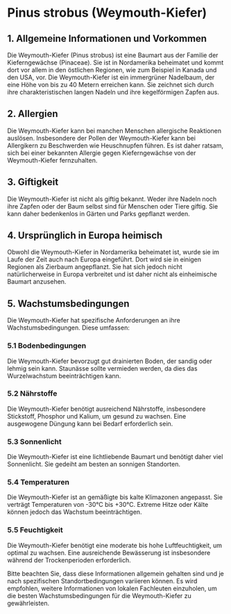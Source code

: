 # Pinus strobus (Weymouth-Kiefer)

## 1. Allgemeine Informationen und Vorkommen
Die Weymouth-Kiefer (Pinus strobus) ist eine Baumart aus der Familie der Kieferngewächse (Pinaceae). Sie ist in Nordamerika beheimatet und kommt dort vor allem in den östlichen Regionen, wie zum Beispiel in Kanada und den USA, vor. Die Weymouth-Kiefer ist ein immergrüner Nadelbaum, der eine Höhe von bis zu 40 Metern erreichen kann. Sie zeichnet sich durch ihre charakteristischen langen Nadeln und ihre kegelförmigen Zapfen aus.

## 2. Allergien
Die Weymouth-Kiefer kann bei manchen Menschen allergische Reaktionen auslösen. Insbesondere der Pollen der Weymouth-Kiefer kann bei Allergikern zu Beschwerden wie Heuschnupfen führen. Es ist daher ratsam, sich bei einer bekannten Allergie gegen Kieferngewächse von der Weymouth-Kiefer fernzuhalten.

## 3. Giftigkeit
Die Weymouth-Kiefer ist nicht als giftig bekannt. Weder ihre Nadeln noch ihre Zapfen oder der Baum selbst sind für Menschen oder Tiere giftig. Sie kann daher bedenkenlos in Gärten und Parks gepflanzt werden.

## 4. Ursprünglich in Europa heimisch
Obwohl die Weymouth-Kiefer in Nordamerika beheimatet ist, wurde sie im Laufe der Zeit auch nach Europa eingeführt. Dort wird sie in einigen Regionen als Zierbaum angepflanzt. Sie hat sich jedoch nicht natürlicherweise in Europa verbreitet und ist daher nicht als einheimische Baumart anzusehen.

## 5. Wachstumsbedingungen
Die Weymouth-Kiefer hat spezifische Anforderungen an ihre Wachstumsbedingungen. Diese umfassen:

### 5.1 Bodenbedingungen
Die Weymouth-Kiefer bevorzugt gut drainierten Boden, der sandig oder lehmig sein kann. Staunässe sollte vermieden werden, da dies das Wurzelwachstum beeinträchtigen kann.

### 5.2 Nährstoffe
Die Weymouth-Kiefer benötigt ausreichend Nährstoffe, insbesondere Stickstoff, Phosphor und Kalium, um gesund zu wachsen. Eine ausgewogene Düngung kann bei Bedarf erforderlich sein.

### 5.3 Sonnenlicht
Die Weymouth-Kiefer ist eine lichtliebende Baumart und benötigt daher viel Sonnenlicht. Sie gedeiht am besten an sonnigen Standorten.

### 5.4 Temperaturen
Die Weymouth-Kiefer ist an gemäßigte bis kalte Klimazonen angepasst. Sie verträgt Temperaturen von -30°C bis +30°C. Extreme Hitze oder Kälte können jedoch das Wachstum beeinträchtigen.

### 5.5 Feuchtigkeit
Die Weymouth-Kiefer benötigt eine moderate bis hohe Luftfeuchtigkeit, um optimal zu wachsen. Eine ausreichende Bewässerung ist insbesondere während der Trockenperioden erforderlich.

Bitte beachten Sie, dass diese Informationen allgemein gehalten sind und je nach spezifischen Standortbedingungen variieren können. Es wird empfohlen, weitere Informationen von lokalen Fachleuten einzuholen, um die besten Wachstumsbedingungen für die Weymouth-Kiefer zu gewährleisten.
